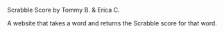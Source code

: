 Scrabble Score
by Tommy B. & Erica C.

A website that takes a word and returns the Scrabble score for that word. 
